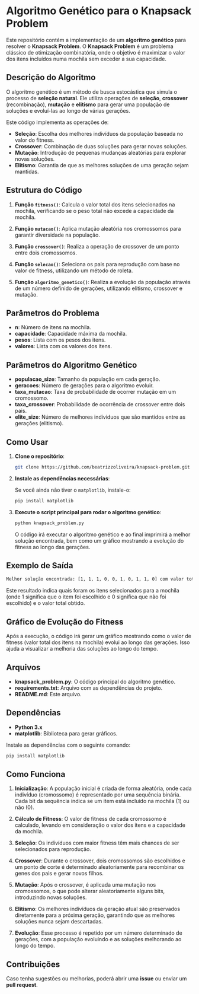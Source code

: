 # Algoritmo Genético para o Knapsack Problem

Este repositório contém a implementação de um **algoritmo genético** para resolver o **Knapsack Problem**. O **Knapsack Problem** é um problema clássico de otimização combinatória, onde o objetivo é maximizar o valor dos itens incluídos numa mochila sem exceder a sua capacidade.

## Descrição do Algoritmo

O algoritmo genético é um método de busca estocástica que simula o processo de **seleção natural**. Ele utiliza operações de **seleção**, **crossover** (recombinação), **mutação** e **elitismo** para gerar uma população de soluções e evoluí-las ao longo de várias gerações.

Este código implementa as operações de:

- **Seleção**: Escolha dos melhores indivíduos da população baseada no valor do fitness.
- **Crossover**: Combinação de duas soluções para gerar novas soluções.
- **Mutação**: Introdução de pequenas mudanças aleatórias para explorar novas soluções.
- **Elitismo**: Garantia de que as melhores soluções de uma geração sejam mantidas.

## Estrutura do Código

1. **Função `fitness()`**:
   Calcula o valor total dos itens selecionados na mochila, verificando se o peso total não excede a capacidade da mochila.

2. **Função `mutacao()`**:
   Aplica mutação aleatória nos cromossomos para garantir diversidade na população.

3. **Função `crossover()`**:
   Realiza a operação de crossover de um ponto entre dois cromossomos.

4. **Função `selecao()`**:
   Seleciona os pais para reprodução com base no valor de fitness, utilizando um método de roleta.

5. **Função `algoritmo_genetico()`**:
   Realiza a evolução da população através de um número definido de gerações, utilizando elitismo, crossover e mutação.

## Parâmetros do Problema

- **n**: Número de itens na mochila.
- **capacidade**: Capacidade máxima da mochila.
- **pesos**: Lista com os pesos dos itens.
- **valores**: Lista com os valores dos itens.

## Parâmetros do Algoritmo Genético

- **populacao_size**: Tamanho da população em cada geração.
- **geracoes**: Número de gerações para o algoritmo evoluir.
- **taxa_mutacao**: Taxa de probabilidade de ocorrer mutação em um cromossomo.
- **taxa_crossover**: Probabilidade de ocorrência de crossover entre dois pais.
- **elite_size**: Número de melhores indivíduos que são mantidos entre as gerações (elitismo).

## Como Usar

1. **Clone o repositório**:

   ```bash
   git clone https://github.com/beatrizzoliveira/knapsack-problem.git
   ```

2. **Instale as dependências necessárias**:

   Se você ainda não tiver o `matplotlib`, instale-o:

   ```bash
   pip install matplotlib
   ```

3. **Execute o script principal para rodar o algoritmo genético**:

   ```bash
   python knapsack_problem.py
   ```

   O código irá executar o algoritmo genético e ao final imprimirá a melhor solução encontrada, bem como um gráfico mostrando a evolução do fitness ao longo das gerações.

## Exemplo de Saída

```bash
Melhor solução encontrada: [1, 1, 1, 0, 0, 1, 0, 1, 1, 0] com valor total de 1800
```

Este resultado indica quais foram os itens selecionados para a mochila (onde 1 significa que o item foi escolhido e 0 significa que não foi escolhido) e o valor total obtido.

## Gráfico de Evolução do Fitness

Após a execução, o código irá gerar um gráfico mostrando como o valor de fitness (valor total dos itens na mochila) evolui ao longo das gerações. Isso ajuda a visualizar a melhoria das soluções ao longo do tempo.

## Arquivos

- **knapsack_problem.py**: O código principal do algoritmo genético.
- **requirements.txt**: Arquivo com as dependências do projeto.
- **README.md**: Este arquivo.

## Dependências

- **Python 3.x**
- **matplotlib**: Biblioteca para gerar gráficos.

Instale as dependências com o seguinte comando:

```bash
pip install matplotlib
```

## Como Funciona

1. **Inicialização**: A população inicial é criada de forma aleatória, onde cada indivíduo (cromossomo) é representado por uma sequência binária. Cada bit da sequência indica se um item está incluído na mochila (1) ou não (0).

2. **Cálculo de Fitness**: O valor de fitness de cada cromossomo é calculado, levando em consideração o valor dos itens e a capacidade da mochila.

3. **Seleção**: Os indivíduos com maior fitness têm mais chances de ser selecionados para reprodução.

4. **Crossover**: Durante o crossover, dois cromossomos são escolhidos e um ponto de corte é determinado aleatoriamente para recombinar os genes dos pais e gerar novos filhos.

5. **Mutação**: Após o crossover, é aplicada uma mutação nos cromossomos, o que pode alterar aleatoriamente alguns bits, introduzindo novas soluções.

6. **Elitismo**: Os melhores indivíduos da geração atual são preservados diretamente para a próxima geração, garantindo que as melhores soluções nunca sejam descartadas.

7. **Evolução**: Esse processo é repetido por um número determinado de gerações, com a população evoluindo e as soluções melhorando ao longo do tempo.

## Contribuições

Caso tenha sugestões ou melhorias, poderá abrir uma **issue** ou enviar um **pull request**.
